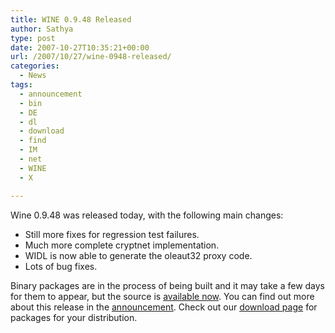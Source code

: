 ```yaml
---
title: WINE 0.9.48 Released
author: Sathya
type: post
date: 2007-10-27T10:35:21+00:00
url: /2007/10/27/wine-0948-released/
categories:
  - News
tags:
  - announcement
  - bin
  - DE
  - dl
  - download
  - find
  - IM
  - net
  - WINE
  - X

---
```

Wine 0.9.48 was released today, with the following main changes:

  * Still more fixes for regression test failures.
  * Much more complete cryptnet implementation.
  * WIDL is now able to generate the oleaut32 proxy code.
  * Lots of bug fixes.

Binary packages are in the process of being built and it may take a few days for them to appear, but the source is [available now][1]. You can find out more about this release in the [announcement][2]. Check out our [download page][3] for packages for your distribution.

 [1]: https://prdownloads.sourceforge.net/wine/wine-0.9.48.tar.bz2
 [2]: https://www.winehq.org/?announce=0.9.48
 [3]: https://www.winehq.org/site/download
